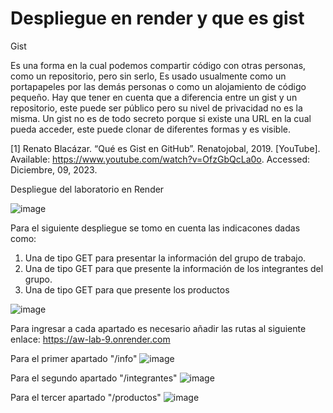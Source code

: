 # Despliegue en render y que es gist

Gist

Es una forma en la cual podemos compartir código con otras personas, como un repositorio, pero 
sin serlo, Es usado usualmente como un portapapeles por las demás personas o como un alojamiento 
de código pequeño. Hay que tener en cuenta que a diferencia entre un gist y un repositorio, este 
puede ser público pero su nivel de privacidad no es la misma. Un gist no es de todo secreto porque 
si existe una URL en la cual pueda acceder, este puede clonar de diferentes formas y es visible.

[1] Renato Blacázar. “Qué es Gist en GitHub”. Renatojobal, 2019. [YouTube]. Available: https://www.youtube.com/watch?v=OfzGbQcLa0o. Accessed: Diciembre, 09, 2023.

Despliegue del laboratorio en Render

![image](https://github.com/risthian-P/AW_lab_9/assets/117744044/7f2ba08a-1dc1-42c6-965a-e37fbe48a651)

Para el siguiente despliegue se tomo en cuenta las indicacones dadas como:
1. Una de tipo GET para presentar la información del grupo de trabajo.
2. Una de tipo GET para que presente la información de los integrantes del grupo.
3. Una de tipo GET para que presente los productos

![image](https://github.com/risthian-P/AW_lab_9/assets/117744044/404f2dc2-6b15-4d2c-8911-d20cca10504f)

Para ingresar a cada apartado es necesario añadir las rutas al siguiente enlace:
https://aw-lab-9.onrender.com 

Para el primer apartado "/info"
![image](https://github.com/risthian-P/AW_lab_9/assets/117744044/93f60828-bccf-4664-9f38-ab5b5a70317b)

Para el segundo apartado "/integrantes"
![image](https://github.com/risthian-P/AW_lab_9/assets/117744044/723face8-af77-4792-b8d9-0f5b3c40fcff)

Para el tercer apartado "/productos"
![image](https://github.com/risthian-P/AW_lab_9/assets/117744044/3630dd99-bdfa-47e9-af05-f2c47063e03a)

